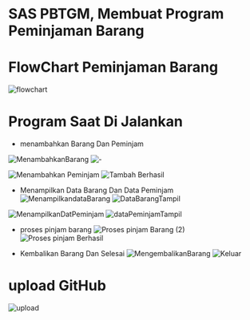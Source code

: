 # SAS PBTGM, Membuat Program Peminjaman Barang

# FlowChart Peminjaman Barang

![flowchart](https://github.com/user-attachments/assets/b9eebe0b-255d-4f4d-ba2f-01b37ec3e3cc)

# Program Saat Di Jalankan

- menambahkan Barang Dan Peminjam

![MenambahkanBarang](https://github.com/user-attachments/assets/6b3f632d-f79d-4ae0-b0f9-4c85c7f424d5)
![-](https://github.com/user-attachments/assets/3e581983-d207-4b17-88f2-2588230a508d)

![Menambahkan Peminjam](https://github.com/user-attachments/assets/80fa873e-7442-4f99-b7a1-53eb1d16da32)
![Tambah Berhasil](https://github.com/user-attachments/assets/02666b72-f665-4d74-af43-cb925e4bd3f6)

- Menampilkan Data Barang Dan Data Peminjam
  ![MenampilkandataBarang](https://github.com/user-attachments/assets/8e217ace-bc98-48fb-aa78-ff479a382eb5)
  ![DataBarangTampil](https://github.com/user-attachments/assets/be4bcb5c-8ab2-4e55-9cdf-0976888003ed)

![MenampilkanDatPeminjam](https://github.com/user-attachments/assets/f9a35d0c-ce68-42cd-a2b0-fd4aa8d09a94)
![dataPeminjamTampil](https://github.com/user-attachments/assets/bde3bbc3-c72d-4dd9-b9f8-0c1214c6d8c0)

- proses pinjam barang
  ![Proses pinjam Barang (2)](https://github.com/user-attachments/assets/842d9880-4253-4149-b165-589287c2b88a)
  ![Proses pinjam Berhasil](https://github.com/user-attachments/assets/87c44dd2-d65f-48fb-84e9-1e3fd7fee26d)

- Kembalikan Barang Dan Selesai
  ![MengembalikanBarang](https://github.com/user-attachments/assets/c4f43065-cfa6-41a7-9b27-077a09d2fa45)
  ![Keluar](https://github.com/user-attachments/assets/2e47c125-dcd1-4a69-abdb-9a5be9cf690c)

# upload GitHub

![upload](https://github.com/user-attachments/assets/354dac4b-432e-4e7d-bd82-469ce59fa374)
